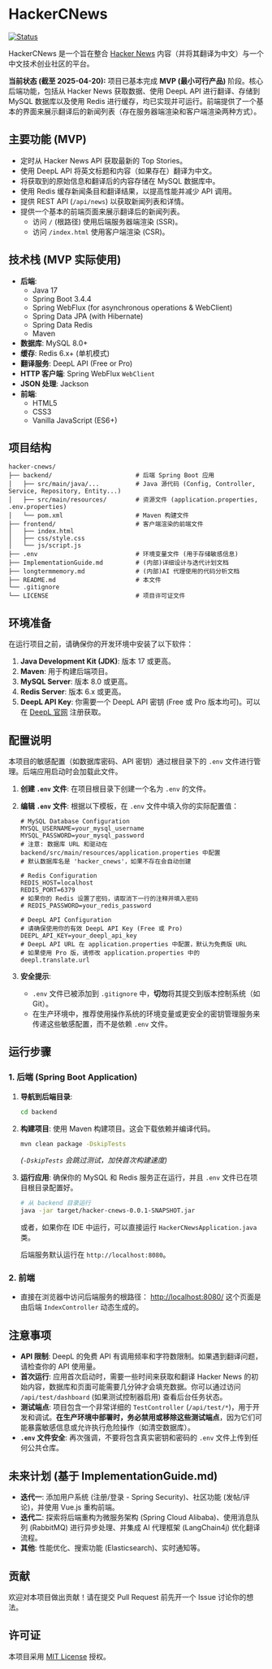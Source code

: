 # HackerCNews

[![Status](https://img.shields.io/badge/Status-MVP%20Complete-green)](https://github.com/your-username/HackerCNews) <!-- 请替换为你的实际仓库链接 -->

HackerCNews 是一个旨在整合 [Hacker News](https://news.ycombinator.com/) 内容（并将其翻译为中文）与一个中文技术创业社区的平台。

**当前状态 (截至 2025-04-20):** 项目已基本完成 **MVP (最小可行产品)** 阶段。核心后端功能，包括从 Hacker News 获取数据、使用 DeepL API 进行翻译、存储到 MySQL 数据库以及使用 Redis 进行缓存，均已实现并可运行。前端提供了一个基本的界面来展示翻译后的新闻列表（存在服务器端渲染和客户端渲染两种方式）。

## 主要功能 (MVP)

- 定时从 Hacker News API 获取最新的 Top Stories。
- 使用 DeepL API 将英文标题和内容（如果存在）翻译为中文。
- 将获取到的原始信息和翻译后的内容存储在 MySQL 数据库中。
- 使用 Redis 缓存新闻条目和翻译结果，以提高性能并减少 API 调用。
- 提供 REST API (`/api/news`) 以获取新闻列表和详情。
- 提供一个基本的前端页面来展示翻译后的新闻列表。
  - 访问 `/` (根路径) 使用后端服务器端渲染 (SSR)。
  - 访问 `/index.html` 使用客户端渲染 (CSR)。

## 技术栈 (MVP 实际使用)

- **后端**:
  - Java 17
  - Spring Boot 3.4.4
  - Spring WebFlux (for asynchronous operations & WebClient)
  - Spring Data JPA (with Hibernate)
  - Spring Data Redis
  - Maven
- **数据库**: MySQL 8.0+
- **缓存**: Redis 6.x+ (单机模式)
- **翻译服务**: DeepL API (Free or Pro)
- **HTTP 客户端**: Spring WebFlux `WebClient`
- **JSON 处理**: Jackson
- **前端**:
  - HTML5
  - CSS3
  - Vanilla JavaScript (ES6+)

## 项目结构

```
hacker-cnews/
├── backend/                       # 后端 Spring Boot 应用
│   ├── src/main/java/...          # Java 源代码 (Config, Controller, Service, Repository, Entity...)
│   ├── src/main/resources/        # 资源文件 (application.properties, .env.properties)
│   └── pom.xml                    # Maven 构建文件
├── frontend/                      # 客户端渲染的前端文件
│   ├── index.html
│   ├── css/style.css
│   └── js/script.js
├── .env                           # 环境变量文件 (用于存储敏感信息)
├── ImplementationGuide.md         # (内部)详细设计与迭代计划文档
├── longtermmemory.md              # (内部)AI 代理使用的代码分析文档
├── README.md                      # 本文件
└── .gitignore
└── LICENSE                        # 项目许可证文件
```

## 环境准备

在运行项目之前，请确保你的开发环境中安装了以下软件：

1.  **Java Development Kit (JDK)**: 版本 17 或更高。
2.  **Maven**: 用于构建后端项目。
3.  **MySQL Server**: 版本 8.0 或更高。
4.  **Redis Server**: 版本 6.x 或更高。
5.  **DeepL API Key**: 你需要一个 DeepL API 密钥 (Free 或 Pro 版本均可)。可以在 [DeepL 官网](https://www.deepl.com/pro-api) 注册获取。

## 配置说明

本项目的敏感配置（如数据库密码、API 密钥）通过根目录下的 `.env` 文件进行管理。后端应用启动时会加载此文件。

1.  **创建 `.env` 文件**:
    在项目根目录下创建一个名为 `.env` 的文件。

2.  **编辑 `.env` 文件**:
    根据以下模板，在 `.env` 文件中填入你的实际配置值：

    ```dotenv
    # MySQL Database Configuration
    MYSQL_USERNAME=your_mysql_username
    MYSQL_PASSWORD=your_mysql_password
    # 注意: 数据库 URL 和驱动在 backend/src/main/resources/application.properties 中配置
    # 默认数据库名是 'hacker_cnews'，如果不存在会自动创建

    # Redis Configuration
    REDIS_HOST=localhost
    REDIS_PORT=6379
    # 如果你的 Redis 设置了密码，请取消下一行的注释并填入密码
    # REDIS_PASSWORD=your_redis_password

    # DeepL API Configuration
    # 请确保使用你的有效 DeepL API Key (Free 或 Pro)
    DEEPL_API_KEY=your_deepl_api_key
    # DeepL API URL 在 application.properties 中配置，默认为免费版 URL
    # 如果使用 Pro 版，请修改 application.properties 中的 deepl.translate.url
    ```

3.  **安全提示**:
    - `.env` 文件已被添加到 `.gitignore` 中，**切勿**将其提交到版本控制系统（如 Git）。
    - 在生产环境中，推荐使用操作系统的环境变量或更安全的密钥管理服务来传递这些敏感配置，而不是依赖 `.env` 文件。

## 运行步骤

### 1. 后端 (Spring Boot Application)

1.  **导航到后端目录**:
    ```bash
    cd backend
    ```
2.  **构建项目**:
    使用 Maven 构建项目。这会下载依赖并编译代码。
    ```bash
    mvn clean package -DskipTests
    ```
    _(`-DskipTests` 会跳过测试，加快首次构建速度)_
3.  **运行应用**:
    确保你的 MySQL 和 Redis 服务正在运行，并且 `.env` 文件已在项目根目录配置好。

    ```bash
    # 从 backend 目录运行
    java -jar target/hacker-cnews-0.0.1-SNAPSHOT.jar
    ```

    或者，如果你在 IDE 中运行，可以直接运行 `HackerCNewsApplication.java` 类。

    后端服务默认运行在 `http://localhost:8080`。

### 2. 前端

- 直接在浏览器中访问后端服务的根路径：
  [http://localhost:8080/](http://localhost:8080/)
  这个页面是由后端 `IndexController` 动态生成的。

## 注意事项

- **API 限制**: DeepL 的免费 API 有调用频率和字符数限制。如果遇到翻译问题，请检查你的 API 使用量。
- **首次运行**: 应用首次启动时，需要一些时间来获取和翻译 Hacker News 的初始内容，数据库和页面可能需要几分钟才会填充数据。你可以通过访问 `/api/test/dashboard` (如果测试控制器启用) 查看后台任务状态。
- **测试端点**: 项目包含一个非常详细的 `TestController` (`/api/test/*`)，用于开发和调试。**在生产环境中部署时，务必禁用或移除这些测试端点**，因为它们可能暴露敏感信息或允许执行危险操作（如清空数据库）。
- **`.env` 文件安全**: 再次强调，不要将包含真实密钥和密码的 `.env` 文件上传到任何公共仓库。

## 未来计划 (基于 ImplementationGuide.md)

- **迭代一**: 添加用户系统 (注册/登录 - Spring Security)、社区功能 (发帖/评论)，并使用 Vue.js 重构前端。
- **迭代二**: 探索将后端重构为微服务架构 (Spring Cloud Alibaba)、使用消息队列 (RabbitMQ) 进行异步处理、并集成 AI 代理框架 (LangChain4j) 优化翻译流程。
- **其他**: 性能优化、搜索功能 (Elasticsearch)、实时通知等。

## 贡献

欢迎对本项目做出贡献！请在提交 Pull Request 前先开一个 Issue 讨论你的想法。

## 许可证

本项目采用 [MIT License](LICENSE) 授权。
